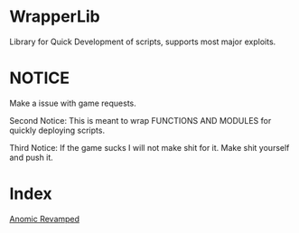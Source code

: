 # WrapperLib
Library for Quick Development of scripts, supports most major exploits.
# NOTICE
Make a issue with game requests. 

Second Notice: This is meant to wrap FUNCTIONS AND MODULES for quickly deploying scripts. 

Third Notice: If the game sucks I will not make shit for it. Make shit yourself and push it.
# Index
[Anomic Revamped](games/Anomic-Revamped)
